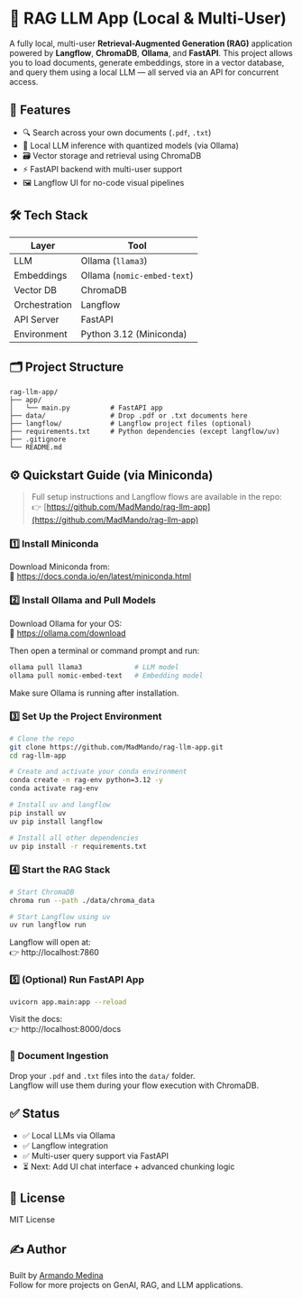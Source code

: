 
# 🧠 RAG LLM App (Local & Multi-User)

A fully local, multi-user **Retrieval-Augmented Generation (RAG)** application powered by **Langflow**, **ChromaDB**, **Ollama**, and **FastAPI**. This project allows you to load documents, generate embeddings, store in a vector database, and query them using a local LLM — all served via an API for concurrent access.

## 🚀 Features

- 🔍 Search across your own documents (`.pdf`, `.txt`)
- 🧠 Local LLM inference with quantized models (via Ollama)
- 🗃️ Vector storage and retrieval using ChromaDB
- ⚡ FastAPI backend with multi-user support
- 🖼️ Langflow UI for no-code visual pipelines

## 🛠️ Tech Stack

| Layer         | Tool               |
|---------------|--------------------|
| LLM           | Ollama (`llama3`)  |
| Embeddings    | Ollama (`nomic-embed-text`) |
| Vector DB     | ChromaDB           |
| Orchestration | Langflow           |
| API Server    | FastAPI            |
| Environment   | Python 3.12 (Miniconda) |

## 🗂️ Project Structure

```
rag-llm-app/
├── app/
│   └── main.py          # FastAPI app
├── data/                # Drop .pdf or .txt documents here
├── langflow/            # Langflow project files (optional)
├── requirements.txt     # Python dependencies (except langflow/uv)
├── .gitignore
└── README.md
```

## ⚙️ Quickstart Guide (via Miniconda)

> Full setup instructions and Langflow flows are available in the repo:  
> 👉 [https://github.com/MadMando/rag-llm-app](https://github.com/MadMando/rag-llm-app)

### 1️⃣ Install Miniconda

Download Miniconda from:  
🔗 https://docs.conda.io/en/latest/miniconda.html

### 2️⃣ Install Ollama and Pull Models

Download Ollama for your OS:  
🔗 https://ollama.com/download

Then open a terminal or command prompt and run:

```bash
ollama pull llama3             # LLM model
ollama pull nomic-embed-text   # Embedding model
```

Make sure Ollama is running after installation.

### 3️⃣ Set Up the Project Environment

```bash
# Clone the repo
git clone https://github.com/MadMando/rag-llm-app.git
cd rag-llm-app

# Create and activate your conda environment
conda create -n rag-env python=3.12 -y
conda activate rag-env

# Install uv and langflow
pip install uv
uv pip install langflow

# Install all other dependencies
uv pip install -r requirements.txt
```

### 4️⃣ Start the RAG Stack

```bash
# Start ChromaDB
chroma run --path ./data/chroma_data

# Start Langflow using uv
uv run langflow run
```

Langflow will open at:  
👉 http://localhost:7860

### 5️⃣ (Optional) Run FastAPI App

```bash
uvicorn app.main:app --reload
```

Visit the docs:  
👉 http://localhost:8000/docs

### 📂 Document Ingestion

Drop your `.pdf` and `.txt` files into the `data/` folder.  
Langflow will use them during your flow execution with ChromaDB.

## ✅ Status

- ✅ Local LLMs via Ollama  
- ✅ Langflow integration  
- ✅ Multi-user query support via FastAPI  
- ⏳ Next: Add UI chat interface + advanced chunking logic

## 📄 License

MIT License

## ✍️ Author

Built by [Armando Medina](https://www.linkedin.com/in/armandomedina)  
Follow for more projects on GenAI, RAG, and LLM applications.

